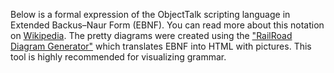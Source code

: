 Below is a formal expression of the ObjectTalk scripting language in
Extended Backus–Naur Form (EBNF). You can read more about this
notation on [Wikipedia](https://en.wikipedia.org/wiki/Extended_Backus–Naur_form). The pretty diagrams were created using
the ["RailRoad Diagram Generator"](https://www.bottlecaps.de/rr/ui)
which translates EBNF into HTML with pictures. This tool is highly
recommended for visualizing grammar.
